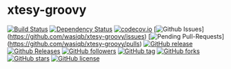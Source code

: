 # xtesy-groovy

[![Build Status](https://travis-ci.org/WasiqB/xtesy-groovy.svg?branch=master)](https://travis-ci.org/WasiqB/xtesy-groovy)
[![Dependency Status](https://www.versioneye.com/user/projects/559b4af861663400220006b8/badge.svg?style=flat)](https://www.versioneye.com/user/projects/559b4af861663400220006b8)
[![codecov.io](http://codecov.io/github/WasiqB/xtesy-groovy/coverage.svg?branch=master)](http://codecov.io/github/WasiqB/xtesy-groovy?branch=master)
[![Github Issues](http://githubbadges.herokuapp.com/wasiqb/xtesy-groovy/issues.svg)]
(https://github.com/wasiqb/xtesy-groovy/issues)
[![Pending Pull-Requests](http://githubbadges.herokuapp.com/wasiqb/xtesy-groovy/pulls.svg)]
(https://github.com/wasiqb/xtesy-groovy/pulls)
[![GitHub release](https://img.shields.io/github/release/wasiqb/xtesy-groovy.svg)](https://github.com/WasiqB/xtesy-groovy/releases)
[![Github Releases](https://img.shields.io/github/downloads/wasiqb/xtesy-groovy/latest/total.svg)](https://github.com/WasiqB/xtesy-groovy/releases)
[![GitHub followers](https://img.shields.io/github/followers/wasiqb.svg)](https://github.com/WasiqB)
[![GitHub tag](https://img.shields.io/github/tag/wasiqb/xtesy-groovy.svg)](https://github.com/WasiqB/xtesy-groovy/releases)
[![GitHub forks](https://img.shields.io/github/forks/wasiqb/xtesy-groovy.svg)](https://github.com/WasiqB/xtesy-groovy)
[![GitHub stars](https://img.shields.io/github/stars/wasiqb/xtesy-groovy.svg)](https://github.com/WasiqB/xtesy-groovy)
[![GitHub license](https://img.shields.io/github/license/wasiqb/xtesy-groovy.svg)](http://www.apache.org/licenses/LICENSE-2.0)
